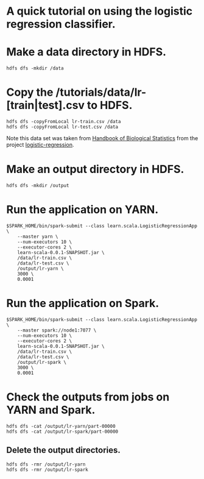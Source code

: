 A quick tutorial on using the logistic regression classifier.
=============================================================

# Make a data directory in HDFS.
```
hdfs dfs -mkdir /data
```
# Copy the /tutorials/data/lr-[train|test].csv to HDFS.
```
hdfs dfs -copyFromLocal lr-train.csv /data
hdfs dfs -copyFromLocal lr-test.csv /data
```

Note this data set was taken from 
[Handbook of Biological Statistics](http://www.sph.emory.edu/~dkleinb/datasets/cancer.dat)
from the project [logistic-regression](https://github.com/tpeng/logistic-regression).

# Make an output directory in HDFS.
```
hdfs dfs -mkdir /output
```
# Run the application on YARN.
```
$SPARK_HOME/bin/spark-submit --class learn.scala.LogisticRegressionApp \
    --master yarn \
    --num-executors 10 \
    --executor-cores 2 \
    learn-scala-0.0.1-SNAPSHOT.jar \
    /data/lr-train.csv \
    /data/lr-test.csv \
    /output/lr-yarn \
    3000 \
    0.0001
```
# Run the application on Spark.
```
$SPARK_HOME/bin/spark-submit --class learn.scala.LogisticRegressionApp \
    --master spark://node1:7077 \
    --num-executors 10 \
    --executor-cores 2 \
    learn-scala-0.0.1-SNAPSHOT.jar \
    /data/lr-train.csv \
    /data/lr-test.csv \
    /output/lr-spark \
    3000 \
    0.0001
```    
# Check the outputs from jobs on YARN and Spark.
```
hdfs dfs -cat /output/lr-yarn/part-00000
hdfs dfs -cat /output/lr-spark/part-00000
```
## Delete the output directories.
```
hdfs dfs -rmr /output/lr-yarn
hdfs dfs -rmr /output/lr-spark
```